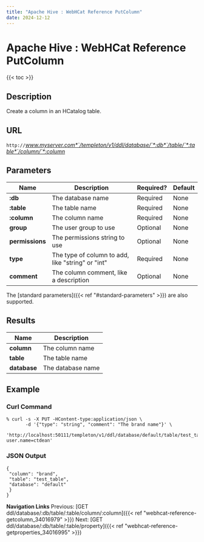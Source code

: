 ```yaml
---
title: "Apache Hive : WebHCat Reference PutColumn"
date: 2024-12-12
---
```


# Apache Hive : WebHCat Reference PutColumn

{{< toc >}}

## Description

Create a column in an HCatalog table.

## URL

`http://`*www.myserver.com*`/templeton/v1/ddl/database/`*:db*`/table/`*:table*`/column/`*:column*

## Parameters

| Name | Description | Required? | Default |
| --- | --- | --- | --- |
| **:db** | The database name | Required | None |
| **:table** | The table name | Required | None |
| **:column** | The column name | Required | None |
| **group** | The user group to use | Optional | None |
| **permissions** | The permissions string to use | Optional | None |
| **type** | The type of column to add, like "string" or "int" | Required | None |
| **comment** | The column comment, like a description | Optional | None |

The [standard parameters]({{< ref "#standard-parameters" >}}) are also supported.

## Results

| Name | Description |
| --- | --- |
| **column** | The column name |
| **table** | The table name |
| **database** | The database name |

## Example

### Curl Command

```
% curl -s -X PUT -HContent-type:application/json \
       -d '{"type": "string", "comment": "The brand name"}' \
       'http://localhost:50111/templeton/v1/ddl/database/default/table/test_table/column/brand?user.name=ctdean'

```

### JSON Output

```
{
 "column": "brand",
 "table": "test_table",
 "database": "default"
 }
}

```

  

**Navigation Links**
Previous: [GET ddl/database/:db/table/:table/column/:column]({{< ref "webhcat-reference-getcolumn_34016979" >}}) Next: [GET ddl/database/:db/table/:table/property]({{< ref "webhcat-reference-getproperties_34016995" >}})



 

 

